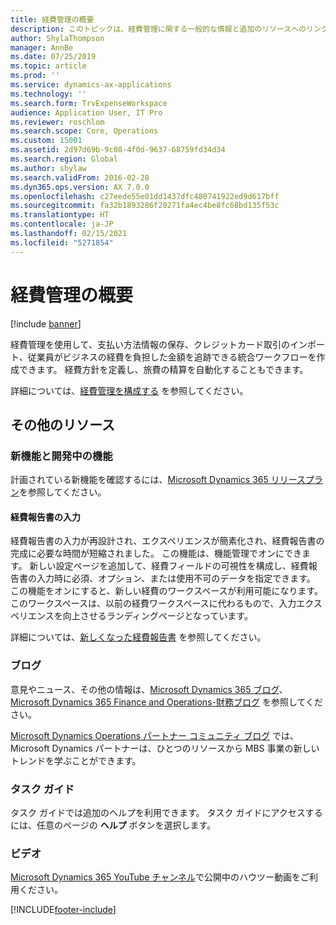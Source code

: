 ```yaml
---
title: 経費管理の概要
description: このトピックは、経費管理に関する一般的な情報と追加のリソースへのリンクについて説明します。 経費管理を使用して、支払い方法情報の保存、クレジットカード取引のインポート、従業員がビジネスの経費を負担した金額を追跡できる統合ワークフローを作成できます。
author: ShylaThompson
manager: AnnBe
ms.date: 07/25/2019
ms.topic: article
ms.prod: ''
ms.service: dynamics-ax-applications
ms.technology: ''
ms.search.form: TrvExpenseWorkspace
audience: Application User, IT Pro
ms.reviewer: roschlom
ms.search.scope: Core, Operations
ms.custom: 15001
ms.assetid: 2d97d69b-9c08-4f0d-9637-68759fd34d34
ms.search.region: Global
ms.author: shylaw
ms.search.validFrom: 2016-02-28
ms.dyn365.ops.version: AX 7.0.0
ms.openlocfilehash: c27eede55e01dd1437dfc480741922ed9d617bff
ms.sourcegitcommit: fa32b1893286f20271fa4ec4be8fc68bd135f53c
ms.translationtype: HT
ms.contentlocale: ja-JP
ms.lasthandoff: 02/15/2021
ms.locfileid: "5271854"
---
```

# <a name="expense-management-overview"></a>経費管理の概要

[!include [banner](../includes/banner.md)]

経費管理を使用して、支払い方法情報の保存、クレジットカード取引のインポート、従業員がビジネスの経費を負担した金額を追跡できる統合ワークフローを作成できます。 経費方針を定義し、旅費の精算を自動化することもできます。

詳細については、[経費管理を構成する](plan-expense-management.md) を参照してください。

## <a name="additional-resources"></a>その他のリソース

### <a name="whats-new-and-in-development"></a>新機能と開発中の機能

計画されている新機能を確認するには、[Microsoft Dynamics 365 リリースプラン](https://go.microsoft.com/fwlink/?linkid=2010158)を参照してください。

#### <a name="expense-report-entry"></a>経費報告書の入力

経費報告書の入力が再設計され、エクスペリエンスが簡素化され、経費報告書の完成に必要な時間が短縮されました。 この機能は、機能管理でオンにできます。 新しい設定ページを追加して、経費フィールドの可視性を構成し、経費報告書の入力時に必須、オプション、または使用不可のデータを指定できます。 この機能をオンにすると、新しい経費のワークスペースが利用可能になります。 このワークスペースは、以前の経費ワークスペースに代わるもので、入力エクスペリエンスを向上させるランディングページとなっています。

詳細については、[新しくなった経費報告書](ExpenseWorkspaceNew.md) を参照してください。

### <a name="blogs"></a>ブログ

意見やニュース、その他の情報は、[Microsoft Dynamics 365 ブログ](https://community.dynamics.com/b/msftdynamicsblog?c=Enterprise)、[Microsoft Dynamics 365 Finance and Operations-財務ブログ](https://community.dynamics.com/365/financeandoperations/b/financials) を参照してください。

[Microsoft Dynamics Operations パートナー コミュニティ ブログ](https://community.dynamics.com/partner/b/operationspartnercommunityblog) では、 Microsoft Dynamics パートナーは、ひとつのリソースから MBS 事業の新しいトレンドを学ぶことができます。

### <a name="task-guides"></a>タスク ガイド

タスク ガイドでは追加のヘルプを利用できます。 タスク ガイドにアクセスするには、任意のページの **ヘルプ** ボタンを選択します。

### <a name="videos"></a>ビデオ

[Microsoft Dynamics 365 YouTube チャンネル](https://www.youtube.com/channel/UCJGCg4rB3QSs8y_1FquelBQ)で公開中のハウツー動画をご利用ください。


[!INCLUDE[footer-include](../includes/footer-banner.md)]